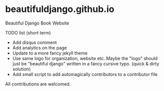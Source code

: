# beautifuldjango.github.io
Beautiful Django Book Website

TODO list (short term)

* Add disqus comment
* Add analytics on the page
* Update to a more fancy jekyll theme
* Use same logo for organization, website etc. Maybe the "logo" should just be "beautiful django" written in a fancy cursive typo. (quick & dirty solution)
* Add small script to add automagically contributors to a contributor file

All contributions are welcomed.
